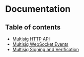 Documentation
=============

Table of contents
-----

  - [Multisig HTTP API][http]
  - [Multisig WebSocket Events][events]
  - [Multisig Signing and Verification][signing]

[events]: ./events.md
[http]: ./http.md
[signing]: ./signing.md
